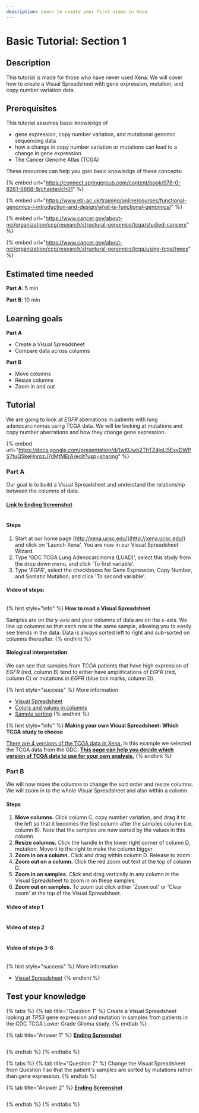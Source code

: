 ```yaml
---
description: Learn to create your first views in Xena
---
```


# Basic Tutorial: Section 1

## Description

This tutorial is made for those who have never used Xena. We will cover how to create a Visual Spreadsheet with gene expression, mutation, and copy number variation data.

## Prerequisites

This tutorial assumes basic knowledge of

* gene expression, copy number variation, and mutational genomic sequencing data
* how a change in copy number variation or mutations can lead to a change in gene expression
* The Cancer Genome Atlas (TCGA)

These resources can help you gain basic knowledge of these concepts:

{% embed url="https://connect.springerpub.com/content/book/978-0-8261-6868-9/chapter/ch01" %}

{% embed url="https://www.ebi.ac.uk/training/online/courses/functional-genomics-i-introduction-and-design/what-is-functional-genomics/" %}

{% embed url="https://www.cancer.gov/about-nci/organization/ccg/research/structural-genomics/tcga/studied-cancers" %}

{% embed url="https://www.cancer.gov/about-nci/organization/ccg/research/structural-genomics/tcga/using-tcga/types" %}

## Estimated time needed

**Part A**: 5 min

**Part B**: 10 min

## Learning goals

**Part A**

* Create a Visual Spreadsheet
* Compare data across columns

**Part B**

* Move columns
* Resize columns
* Zoom in and out

## Tutorial

We are going to look at _EGFR_ aberrations in patients with lung adenocarcinomas using TCGA data. We will be looking at mutations and copy number aberrations and how they change gene expression.

{% embed url="https://docs.google.com/presentation/d/1wKUwb2ThTZ4joU5ExyDWPS7tuQ5keHnrpzJ7dMtMErA/edit?usp=sharing" %}

### Part A

Our goal is to build a Visual Spreadsheet and understand the relationship between the columns of data.

#### [Link to Ending Screenshot](https://xenabrowser.net/?bookmark=0a2f8f629a7b30e5aa3e1d82ec6c34b5)

<figure><img src="../.gitbook/assets/Screenshot 2024-10-15 at 12.48.15 PM.png" alt=""><figcaption></figcaption></figure>

#### Steps

1. Start at our home page [http://xena.ucsc.edu/](http://xena.ucsc.edu/) and click on 'Launch Xena'. You are now in our Visual Spreadsheet Wizard.
2. Type 'GDC TCGA Lung Adenocarcinoma (LUAD)', select this study from the drop down menu, and click 'To first variable'.
3. Type '_EGFR_', select the checkboxes for Gene Expression, Copy Number, and Somatic Mutation, and click 'To second variable'.

#### Video of steps:

<figure><img src="../.gitbook/assets/tutorial1.1 (1).gif" alt=""><figcaption></figcaption></figure>

{% hint style="info" %}
**How to read a Visual Spreadsheet**

Samples are on the y-axis and your columns of data are on the x-axis. We line up columns so that each row is the same sample, allowing you to easily see trends in the data. Data is always sorted left to right and sub-sorted on columns thereafter.
{% endhint %}

#### Biological interpretation

We can see that samples from TCGA patients that have high expression of _EGFR_ (red, column B) tend to either have amplifications of _EGFR_ (red,  column C) or mutations in _EGFR_ (blue tick marks, column D).

{% hint style="success" %}
More information

* [Visual Spreadsheet](../overview-of-features/visual-spreadsheet/#after-you-made-a-visual-spreadsheet)
* [Colors and values in columns](../overview-of-features/visual-spreadsheet/#data-values)
* [Sample sorting](../overview-of-features/visual-spreadsheet/#sample-sorting)
{% endhint %}

{% hint style="info" %}
**Making your own Visual Spreadsheet: Which TCGA study to choose**

[There are 4 versions of the TCGA data in Xena.](../public-data-we-host/tcga.md) In this example we selected the TCGA data from the GDC. [**This page can help you decide which version of TCGA data to use for your own analysis.**](../public-data-we-host/choosing-a-study-cohort.md)
{% endhint %}

### Part B

We will now move the columns to change the sort order and resize columns. We will zoom in to the whole Visual Spreadsheet and also within a column.

#### Steps

1. **Move columns.** Click column C, copy number variation, and drag it to the left so that it becomes the first column after the samples column (i.e. column B). Note that the samples are now sorted by the values in this column.
2. **Resize columns.** Click the handle in the lower right corner of column D, mutation. Move it to the right to make the column bigger.&#x20;
3. **Zoom in on a column.** Click and drag within column D. Release to zoom.
4. **Zoom out on a column.** Click the red zoom out text at the top of column D.
5. **Zoom in on samples.** Click and drag vertically in any column in the Visual Spreadsheet to zoom in on these samples.
6. **Zoom out on samples.** To zoom out click either 'Zoom out' or 'Clear zoom' at the top of the Visual Spreadsheet.

#### Video of step 1

<figure><img src="../.gitbook/assets/tutorial1.2 (1).gif" alt=""><figcaption></figcaption></figure>

#### Video of step 2

<figure><img src="../.gitbook/assets/tutorial1.3.gif" alt=""><figcaption></figcaption></figure>

#### Video of steps 3-6

<figure><img src="../.gitbook/assets/tutorial1.4.gif" alt=""><figcaption></figcaption></figure>

{% hint style="success" %}
More information

* [Visual Spreadsheet](../overview-of-features/visual-spreadsheet/)
{% endhint %}

## Test your knowledge

{% tabs %}
{% tab title="Question 1" %}
Create a Visual Spreadsheet looking at _TP53_ gene expression and mutation in samples from patients in the GDC TCGA Lower Grade Glioma study.
{% endtab %}

{% tab title="Answer 1" %}
[**Ending Screenshot**](https://xenabrowser.net/?bookmark=26888d6aa531efaf71075464a22023e8)

<figure><img src="../.gitbook/assets/Screenshot 2024-10-14 at 4.58.02 PM.png" alt=""><figcaption></figcaption></figure>
{% endtab %}
{% endtabs %}

{% tabs %}
{% tab title="Question 2" %}
Change the Visual Spreadsheet from Question 1 so that the patient's samples are sorted by mutations rather than gene expression.
{% endtab %}

{% tab title="Answer 2" %}
[**Ending Screenshot**](https://xenabrowser.net/?bookmark=1a821878ea8730d2d86849568f188b2c)

<figure><img src="../.gitbook/assets/Screenshot 2024-10-14 at 4.59.24 PM.png" alt=""><figcaption></figcaption></figure>
{% endtab %}
{% endtabs %}

